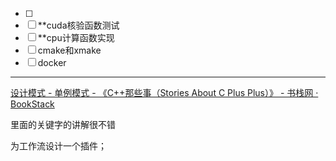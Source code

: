 - [ ] 
- [ ] **cuda核验函数测试
- [ ] **cpu计算函数实现
- [ ] cmake和xmake
- [ ] docker

---

[设计模式 - 单例模式 - 《C++那些事（Stories About C Plus Plus）》 - 书栈网 · BookStack](https://www.bookstack.cn/read/CPlusPlusThings/68fdd6c8536795e6.md)

里面的关键字的讲解很不错

为工作流设计一个插件；